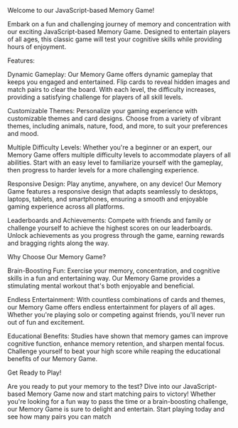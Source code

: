 Welcome to our JavaScript-based Memory Game!

Embark on a fun and challenging journey of memory and concentration with our exciting JavaScript-based Memory Game. Designed to entertain players of all ages, this classic game will test your cognitive skills while providing hours of enjoyment.

Features:

Dynamic Gameplay: Our Memory Game offers dynamic gameplay that keeps you engaged and entertained. Flip cards to reveal hidden images and match pairs to clear the board. With each level, the difficulty increases, providing a satisfying challenge for players of all skill levels.

Customizable Themes: Personalize your gaming experience with customizable themes and card designs. Choose from a variety of vibrant themes, including animals, nature, food, and more, to suit your preferences and mood.

Multiple Difficulty Levels: Whether you're a beginner or an expert, our Memory Game offers multiple difficulty levels to accommodate players of all abilities. Start with an easy level to familiarize yourself with the gameplay, then progress to harder levels for a more challenging experience.

Responsive Design: Play anytime, anywhere, on any device! Our Memory Game features a responsive design that adapts seamlessly to desktops, laptops, tablets, and smartphones, ensuring a smooth and enjoyable gaming experience across all platforms.

Leaderboards and Achievements: Compete with friends and family or challenge yourself to achieve the highest scores on our leaderboards. Unlock achievements as you progress through the game, earning rewards and bragging rights along the way.

Why Choose Our Memory Game?

Brain-Boosting Fun: Exercise your memory, concentration, and cognitive skills in a fun and entertaining way. Our Memory Game provides a stimulating mental workout that's both enjoyable and beneficial.

Endless Entertainment: With countless combinations of cards and themes, our Memory Game offers endless entertainment for players of all ages. Whether you're playing solo or competing against friends, you'll never run out of fun and excitement.

Educational Benefits: Studies have shown that memory games can improve cognitive function, enhance memory retention, and sharpen mental focus. Challenge yourself to beat your high score while reaping the educational benefits of our Memory Game.

Get Ready to Play!

Are you ready to put your memory to the test? Dive into our JavaScript-based Memory Game now and start matching pairs to victory! Whether you're looking for a fun way to pass the time or a brain-boosting challenge, our Memory Game is sure to delight and entertain. Start playing today and see how many pairs you can match
